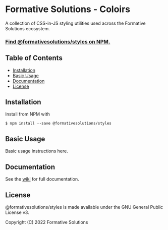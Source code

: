 # Formative Solutions - Coloirs

A collection of CSS-in-JS styling utilities used across the Formative Solutions ecosystem.

### [Find @formativesolutions/styles on NPM.](https://www.npmjs.com/package/@formativesolutions/styles)

## Table of Contents

 - [Installation](#installation)
 - [Basic Usage](#basic-usage)
 - [Documentation](#documentation)
 - [License](#license)

## Installation

Install from NPM with

```
$ npm install --save @formativesolutions/styles
```

## Basic Usage

Basic usage instructions here.

## Documentation

See the [wiki](https://github.com/formativesolutions/styles/wiki) for full documentation.

## License

@formativesolutions/styles is made available under the GNU General Public License v3.

Copyright (C) 2022 Formative Solutions
